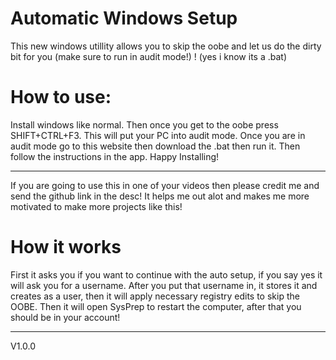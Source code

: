 # Automatic Windows Setup

This new windows utillity allows you to skip the oobe and let us do the dirty bit for you (make sure to run in audit mode!) !
(yes i know its a .bat)

 # How to use:
Install windows like normal. Then once you get to the oobe press SHIFT+CTRL+F3. This will put your PC into audit mode. Once you are in audit mode go to this website then download the .bat then run it. Then follow the instructions in the app. Happy Installing!

-----------------------------------------------------------------------------------------------------------------------------------------------------------------------

If you are going to use this in one of your videos then please credit me and send the github link in the desc! It helps me out alot and makes me more motivated to make more projects like this!

# How it works

First it asks you if you want to continue with the auto setup, if you say yes it will ask you for a username. After you put that username in, it stores it and creates as a user, then it will apply necessary registry edits to skip the OOBE. Then it will open SysPrep to restart the computer, after that you should be in your account!

-----------------------------------------------------------------------------------------------------------------------------------------------------------------------

V1.0.0
